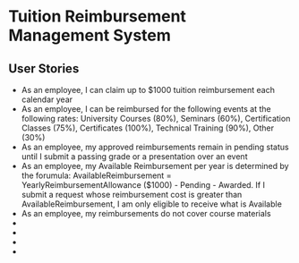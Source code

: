 # Tuition Reimbursement Management System

## User Stories

* As an employee, I can claim up to $1000 tuition reimbursement each calendar year
* As an employee, I can be reimbursed for the following events at the following rates: University Courses (80%), Seminars (60%), Certification Classes (75%), Certificates (100%), Technical Training (90%), Other (30%)
* As an employee, my approved reimbursements remain in pending status until I submit a passing grade or a presentation over an event
* As an employee, my Available Reimbursement per year is determined by the forumula: AvailableReimbursement = YearlyReimbursementAllowance ($1000) - Pending - Awarded. If I submit a request whose reimbursement cost is greater than AvailableReimbursement, I am only eligible to receive what is Available
* As an employee, my reimbursements do not cover course materials
* 
*
*
*

